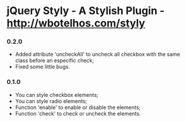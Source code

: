 # jQuery Styly - A Stylish Plugin - http://wbotelhos.com/styly

### 0.2.0

+ Added attribute 'uncheckAll' to uncheck all checkbox with the same class before an especific check;
+ Fixed some little bugs.

### 0.1.0

+ You can style checkbox elements;
+ You can style radio elements;
+ Function 'enable' to enable or disable the elements;
+ Function 'check' to check or uncheck the elements.